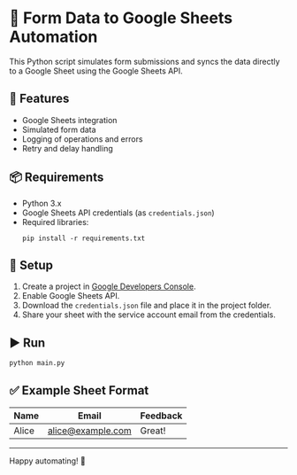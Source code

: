 # 📝 Form Data to Google Sheets Automation

This Python script simulates form submissions and syncs the data directly to a Google Sheet using the Google Sheets API.

## 🚀 Features
- Google Sheets integration
- Simulated form data
- Logging of operations and errors
- Retry and delay handling

## 📦 Requirements

- Python 3.x
- Google Sheets API credentials (as `credentials.json`)
- Required libraries:
  ```
  pip install -r requirements.txt
  ```

## 🔧 Setup
1. Create a project in [Google Developers Console](https://console.developers.google.com/).
2. Enable Google Sheets API.
3. Download the `credentials.json` file and place it in the project folder.
4. Share your sheet with the service account email from the credentials.

## ▶️ Run
```bash
python main.py
```

## ✅ Example Sheet Format
| Name   | Email              | Feedback        |
|--------|--------------------|-----------------|
| Alice  | alice@example.com  | Great!          |

---

Happy automating! 🔄
